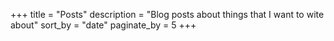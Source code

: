 +++
title = "Posts"
description = "Blog posts about things that I want to wite about"
sort_by = "date"
paginate_by = 5
+++
